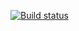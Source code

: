 [![Build status](https://ci.appveyor.com/api/projects/status/pgq1g4jgawq4v7j4?svg=true)](https://ci.appveyor.com/project/s-tian-88/hw-react-components)

